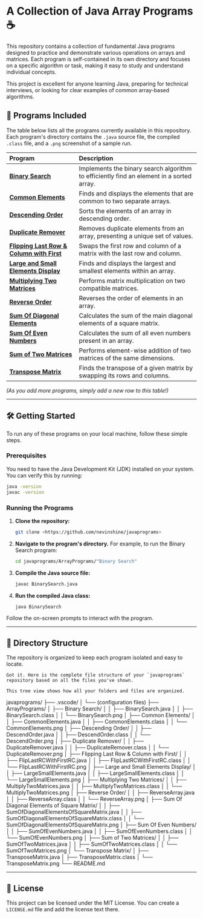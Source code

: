 # A Collection of Java Array Programs ☕

This repository contains a collection of fundamental Java programs designed to practice and demonstrate various operations on arrays and matrices. Each program is self-contained in its own directory and focuses on a specific algorithm or task, making it easy to study and understand individual concepts.

This project is excellent for anyone learning Java, preparing for technical interviews, or looking for clear examples of common array-based algorithms.

## 📂 Programs Included

The table below lists all the programs currently available in this repository. Each program's directory contains the `.java` source file, the compiled `.class` file, and a `.png` screenshot of a sample run.

| Program                                                                | Description                                                                 |
| :--------------------------------------------------------------------- | :-------------------------------------------------------------------------- |
| [**Binary Search**](https://www.google.com/search?q=./ArrayPrograms/Binary%2520Search/)                  | Implements the binary search algorithm to efficiently find an element in a sorted array. |
| [**Common Elements**](https://www.google.com/search?q=./ArrayPrograms/Common%2520Elements/)              | Finds and displays the elements that are common to two separate arrays.     |
| [**Descending Order**](https://www.google.com/search?q=./ArrayPrograms/Descending%2520Order/)            | Sorts the elements of an array in descending order.                         |
| [**Duplicate Remover**](https://www.google.com/search?q=./ArrayPrograms/Duplicate%2520Remover/)          | Removes duplicate elements from an array, presenting a unique set of values. |
| [**Flipping Last Row & Column with First**](https://www.google.com/search?q=./ArrayPrograms/Flipping%2520Last%2520Row%2520%26%2520Column%2520with%2520First/) | Swaps the first row and column of a matrix with the last row and column. |
| [**Large and Small Elements Display**](https://www.google.com/search?q=./ArrayPrograms/Large%2520and%2520Small%2520Elements%2520Display/) | Finds and displays the largest and smallest elements within an array. |
| [**Multiplying Two Matrices**](https://www.google.com/search?q=./ArrayPrograms/Multiplying%2520Two%2520Matrices/) | Performs matrix multiplication on two compatible matrices.                  |
| [**Reverse Order**](https://www.google.com/search?q=./ArrayPrograms/Reverse%2520Order/)                  | Reverses the order of elements in an array.                                 |
| [**Sum Of Diagonal Elements**](https://www.google.com/search?q=./ArrayPrograms/Sum%2520Of%2520Diagonal%2520Elements%2520of%2520Square%2520Ma.../) | Calculates the sum of the main diagonal elements of a square matrix.      |
| [**Sum Of Even Numbers**](https://www.google.com/search?q=./ArrayPrograms/Sum%2520Of%2520Even%2520Numbers/)   | Calculates the sum of all even numbers present in an array.                 |
| [**Sum of Two Matrices**](https://www.google.com/search?q=./ArrayPrograms/Sum%2520of%2520Two%2520Matrices/)   | Performs element-wise addition of two matrices of the same dimensions.      |
| [**Transpose Matrix**](https://www.google.com/search?q=./ArrayPrograms/Transpose%2520Matrix/)            | Finds the transpose of a given matrix by swapping its rows and columns.     |

*(As you add more programs, simply add a new row to this table\!)*

-----

## 🛠️ Getting Started

To run any of these programs on your local machine, follow these simple steps.

### Prerequisites

You need to have the Java Development Kit (JDK) installed on your system. You can verify this by running:

```bash
java -version
javac -version
```

### Running the Programs

1.  **Clone the repository:**
    ```bash
    git clone <https://github.com/nevinshine/javaprograms>
    ```
2.  **Navigate to the program's directory.** For example, to run the Binary Search program:
    ```bash
    cd javaprograms/ArrayPrograms/"Binary Search"
    ```
3.  **Compile the Java source file:**
    ```bash
    javac BinarySearch.java
    ```
4.  **Run the compiled Java class:**
    ```bash
    java BinarySearch
    ```

Follow the on-screen prompts to interact with the program.

-----

## 📁 Directory Structure

The repository is organized to keep each program isolated and easy to locate.

```
Got it. Here is the complete file structure of your `javaprograms` repository based on all the files you've shown.

This tree view shows how all your folders and files are organized.

```
javaprograms/
├── .vscode/
│   └── (configuration files)
├── ArrayPrograms/
│   ├── Binary Search/
│   │   ├── BinarySearch.java
│   │   ├── BinarySearch.class
│   │   └── BinarySearch.png
│   ├── Common Elements/
│   │   ├── CommonElements.java
│   │   ├── CommonElements.class
│   │   └── CommonElements.png
│   ├── Descending Order/
│   │   ├── DescendOrder.java
│   │   ├── DescendOrder.class
│   │   └── DescendOrder.png
│   ├── Duplicate Remover/
│   │   ├── DuplicateRemover.java
│   │   ├── DuplicateRemover.class
│   │   └── DuplicateRemover.png
│   ├── Flipping Last Row & Column with First/
│   │   ├── FlipLastRCWithFirstRC.java
│   │   ├── FlipLastRCWithFirstRC.class
│   │   └── FlipLastRCWithFirstRC.png
│   ├── Large and Small Elements Display/
│   │   ├── LargeSmallElements.java
│   │   ├── LargeSmallElements.class
│   │   └── LargeSmallElements.png
│   ├── Multiplying Two Matrices/
│   │   ├── MultiplyTwoMatrices.java
│   │   ├── MultiplyTwoMatrices.class
│   │   └── MultiplyTwoMatrices.png
│   ├── Reverse Order/
│   │   ├── ReverseArray.java
│   │   ├── ReverseArray.class
│   │   └── ReverseArray.png
│   ├── Sum Of Diagonal Elements of Square Matrix/
│   │   ├── SumOfDiagonalElementsOfSquareMatrix.java
│   │   ├── SumOfDiagonalElementsOfSquareMatrix.class
│   │   └── SumOfDiagonalElementsOfSquareMatrix.png
│   ├── Sum Of Even Numbers/
│   │   ├── SumOfEvenNumbers.java
│   │   ├── SumOfEvenNumbers.class
│   │   └── SumOfEvenNumbers.png
│   ├── Sum of Two Matrices/
│   │   ├── SumOfTwoMatrices.java
│   │   ├── SumOfTwoMatrices.class
│   │   └── SumOfTwoMatrices.png
│   └── Transpose Matrix/
│       ├── TransposeMatrix.java
│       ├── TransposeMatrix.class
│       └── TransposeMatrix.png
└── README.md

-----

## 📄 License

This project can be licensed under the MIT License. You can create a `LICENSE.md` file and add the license text there.
